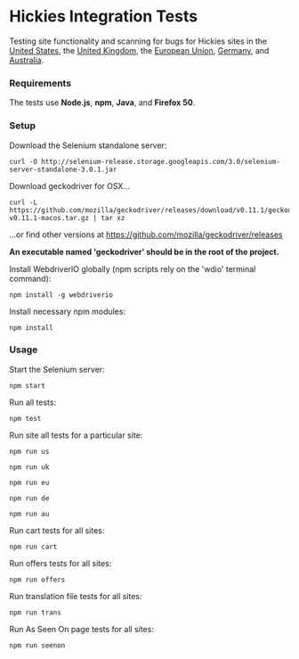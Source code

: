 # Hickies Integration Tests

Testing site functionality and scanning for bugs for Hickies sites in the
[United States](https://www.hickies.com), the [United Kingdom](https://uk.hickies.eu),
the [European Union](https://www.hickies.eu), [Germany](https://www.hickies.de),
and [Australia](https://www.hickies.com.au).

### Requirements

The tests use **Node.js**, **npm**, **Java**, and **Firefox 50**.

### Setup

Download the Selenium standalone server:

    curl -O http://selenium-release.storage.googleapis.com/3.0/selenium-server-standalone-3.0.1.jar

Download geckodriver for OSX...

    curl -L https://github.com/mozilla/geckodriver/releases/download/v0.11.1/geckodriver-v0.11.1-macos.tar.gz | tar xz

...or find other versions at https://github.com/mozilla/geckodriver/releases

**An executable named 'geckodriver' should be in the root of the project.**

Install WebdriverIO globally (npm scripts rely on the 'wdio' terminal command):

    npm install -g webdriverio

Install necessary npm modules:

    npm install

### Usage

Start the Selenium server:

    npm start

Run all tests:

    npm test

Run site all tests for a particular site:

    npm run us

    npm run uk

    npm run eu

    npm run de

    npm run au

Run cart tests for all sites:

    npm run cart

Run offers tests for all sites:

    npm run offers

Run translation file tests for all sites:

    npm run trans

Run As Seen On page tests for all sites:

    npm run seenon
